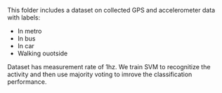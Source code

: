 This folder includes a dataset on collected GPS and accelerometer data with labels:
- In metro
- In bus
- In car
- Walking ouotside

Dataset has measurement rate of 1hz. We train SVM to recognitize the activity and then use majority voting to imrove the classification performance.
